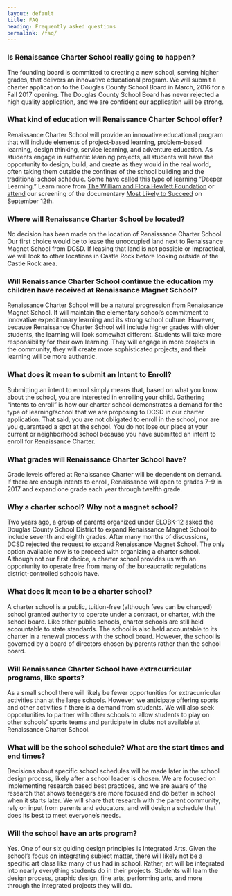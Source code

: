 ```yaml
---
layout: default
title: FAQ
heading: Frequently asked questions
permalink: /faq/
---
```


### Is Renaissance Charter School really going to happen?

The founding board is committed to creating a new school, serving higher grades, that delivers an innovative educational program. We will submit a charter application to the Douglas County School Board in March, 2016 for a Fall 2017 opening. The Douglas County School Board has never rejected a high quality application, and we are confident our application will be strong.

### What kind of education will Renaissance Charter School offer?

Renaissance Charter School will provide an innovative educational program that will include elements of project-based learning, problem-based learning, design thinking, service learning, and adventure education. As students engage in authentic learning projects, all students will have the opportunity to design, build, and create as they would in the real world, often taking them outside the confines of the school building and the traditional school schedule. Some have called this type of learning “Deeper Learning.” Learn more from <a href="http://www.hewlett.org/programs/education/deeper-learning">The William and Flora Hewlett Foundation</a> or <a href="https://www.eventbrite.com/e/most-likely-to-succeed-tickets-18087817148?ref=ecount">attend</a> our screening of the documentary <a href="http://mltsfilm.org/">Most Likely to Succeed</a> on September 12th. 

### Where will Renaissance Charter School be located?

No decision has been made on the location of Renaissance Charter School. Our first choice would be to lease the unoccupied land next to Renaissance Magnet School from DCSD. If leasing that land is not possible or impractical, we will look to other locations in Castle Rock before looking outside of the Castle Rock area.

### Will Renaissance Charter School continue the education my children have received at Renaissance Magnet School?

Renaissance Charter School will be a natural progression from Renaissance Magnet School. It will maintain the elementary school’s commitment to innovative expeditionary learning and its strong school culture. However, because Renaissance Charter School will include higher grades with older students, the learning will look somewhat different. Students will take more responsibility for their own learning. They will engage in more projects in the community, they will create more sophisticated projects, and their learning will be more authentic.

### What does it mean to submit an Intent to Enroll?

Submitting an intent to enroll simply means that, based on what you know about the school, you are interested in enrolling your child. Gathering “intents to enroll”  is how our charter school demonstrates a demand for the type of learning/school that we are proposing to DCSD in our charter application. That said, you are not obligated to enroll in the school, nor are you guaranteed a spot at the school.  You do not lose our place at your current or neighborhood school because you have submitted an intent to enroll for Renaissance Charter.

### What grades will Renaissance Charter School have?

Grade levels offered at Renaissance Charter will be dependent on demand. If there are enough intents to enroll, Renaissance will open to grades 7-9 in 2017 and expand one grade each year through twelfth grade.

### Why a charter school? Why not a magnet school?

Two years ago, a group of parents organized under ELOBK-12 asked the Douglas County School District to expand Renaissance Magnet School to include seventh and eighth grades. After many months of discussions, DCSD rejected the request to expand Renaissance Magnet School. The only option available now is to proceed with organizing a charter school. Although not our first choice, a charter school provides us with an opportunity to operate free from many of the bureaucratic regulations district-controlled schools have. 

### What does it mean to be a charter school?

A charter school is a public, tuition-free (although fees can be charged) school granted authority to operate under a contract, or charter, with the school board. Like other public schools, charter schools are still held accountable to state standards. The school is also held accountable to its charter in a renewal process with the school board. However, the school is governed by a board of directors chosen by parents rather than the school board.

### Will Renaissance Charter School have extracurricular programs, like sports?

As a small school there will likely be fewer opportunities for extracurricular activities than at the large schools. However, we anticipate offering sports and other activities if there is a demand from students. We will also seek opportunities to partner with other schools to allow students to play on other schools’ sports teams and participate in clubs not available at Renaissance Charter School.

### What will be the school schedule? What are the start times and end times?

Decisions about specific school schedules will be made later in the school design process, likely after a school leader is chosen. We are focused on implementing research based best practices, and we are aware of the research that shows teenagers are more focused and do better in school when it starts later. We will share that research with the parent community, rely on input from parents and educators, and will design a schedule that does its best to meet everyone’s needs.

### Will the school have an arts program?

Yes. One of our six guiding design principles is Integrated Arts. Given the school’s focus on integrating subject matter, there will likely not be a specific art class like many of us had in school. Rather, art will be integrated into nearly everything students do in their projects. Students will learn the design process, graphic design, fine arts, performing arts, and more through the integrated projects they will do.
